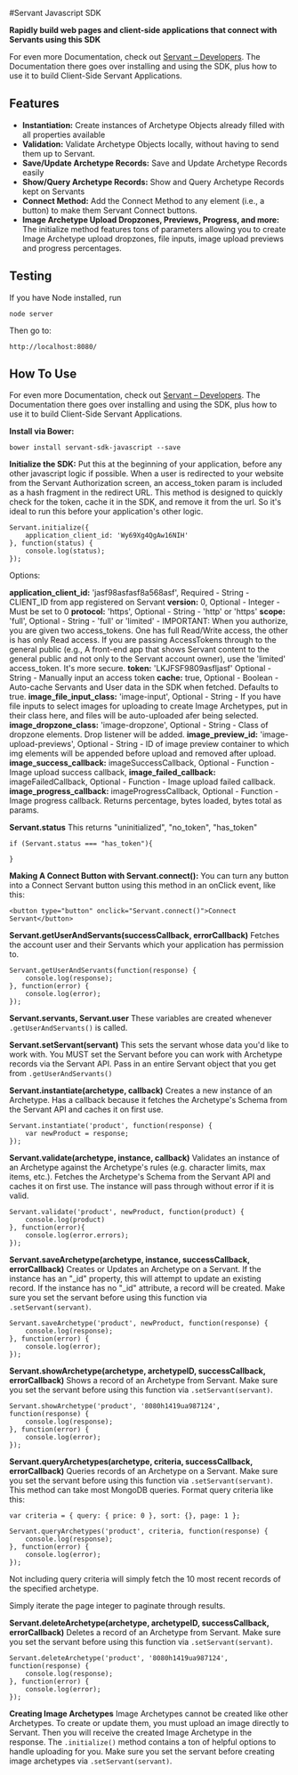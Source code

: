 #Servant Javascript SDK

**Rapidly build web pages and client-side applications that connect with Servants using this SDK**

For even more Documentation, check out  [Servant – Developers](https://developers.servant.co).   The Documentation there goes over installing and using the SDK, plus how to use it to build Client-Side Servant Applications.

## Features ##

 - **Instantiation:**  Create instances of Archetype Objects already filled with all properties available
 - **Validation:**  Validate Archetype Objects locally, without having to send them up to Servant.
 - **Save/Update Archetype Records:** Save and Update Archetype Records easily
 - **Show/Query Archetype Records:** Show and Query Archetype Records kept on Servants
 - **Connect Method:**  Add the Connect Method to any element (i.e., a button) to make them Servant Connect buttons. 
 - **Image Archetype Upload Dropzones, Previews, Progress, and more:**  The initialize method features tons of parameters allowing you to create Image Archetype upload dropzones, file inputs, image upload previews and progress percentages.


## Testing ##

If you have Node installed, run

    node server

Then go to:

    http://localhost:8080/


## How To Use ##

For even more Documentation, check out  [Servant – Developers](https://developers.servant.co).   The Documentation there goes over installing and using the SDK, plus how to use it to build Client-Side Servant Applications.

**Install via Bower:**

    bower install servant-sdk-javascript --save

**Initialize the SDK:**
Put this at the beginning of your application, before any other javascript logic if possible.  When a user is redirected to your website from the Servant Authorization screen, an access_token param is included as a hash fragment in the redirect URL.  This method is designed to quickly check for the token, cache it in the SDK, and remove it from the url.  So it's ideal to run this before your application's other logic.

    Servant.initialize({
        application_client_id: 'Wy69Xg4QgAw16NIH'
    }, function(status) {
        console.log(status);
    });

Options:

   **application_client_id:** 'jasf98asfasf8a568asf',
    Required - String - CLIENT_ID from app registered on Servant
    **version:** 0,
    Optional - Integer - Must be set to 0
    **protocol:** 'https',
    Optional - String - 'http' or 'https'
    **scope:** 'full',
    Optional - String - 'full' or 'limited' - IMPORTANT: When you authorize, you are given two access_tokens.  One has full Read/Write access, the other is has only Read access.  If you are passing AccessTokens through to the general public (e.g., A front-end app that shows Servant content to the general public and not only to the Servant account owner), use the 'limited' access_token.  It's more secure.
    **token:** 'LKJFSF9809asfljasf'
    Optional - String - Manually input an access token
        **cache:** true,
        Optional - Boolean - Auto-cache Servants and User data in the SDK when fetched.  Defaults to true.
        **image_file_input_class:** 'image-input',
        Optional - String - If you have file inputs to select images for uploading to create Image Archetypes, put in their class here, and files will be auto-uploaded afer being selected.
        **image_dropzone_class:** 'image-dropzone',
        Optional - String - Class of dropzone elements.  Drop listener will be added.
        **image_preview_id:** 'image-upload-previews',
        Optional - String - ID of image preview container to which img elements will be appended before upload and removed after upload.
        **image_success_callback:** imageSuccessCallback,
        Optional - Function - Image upload success callback,
        **image_failed_callback:** imageFailedCallback,
        Optional - Function - Image upload failed callback.
        **image_progress_callback:** imageProgressCallback,
        Optional - Function - Image progress callback.  Returns percentage, bytes loaded, bytes total as params.

**Servant.status**
This returns "uninitialized", "no_token", "has_token"
    
    if (Servant.status === "has_token"){
            
    }

**Making A Connect Button with Servant.connect():**
You can turn any button into a Connect Servant button using this method in an onClick event, like this:
    
    <button type="button" onclick="Servant.connect()">Connect Servant</button>

**Servant.getUserAndServants(successCallback, errorCallback)**
Fetches the account user and their Servants which your application has permission to.

    Servant.getUserAndServants(function(response) {
        console.log(response);
    }, function(error) {
        console.log(error);
    });
**Servant.servants, Servant.user**
These variables are created whenever `.getUserAndServants()` is called.

**Servant.setServant(servant)**
This sets the servant whose data you'd like to work with.  You MUST set the Servant before you can work with Archetype records via the Servant API.  Pass in an entire Servant object that you get from `.getUserAndServants()`

**Servant.instantiate(archetype, callback)**
Creates a new instance of an Archetype.  Has a callback because it fetches the Archetype's Schema from the Servant API and caches it on first use. 

    Servant.instantiate('product', function(response) {
        var newProduct = response;
    });

**Servant.validate(archetype, instance, callback)**
Validates an instance of an Archetype against the Archetype's rules (e.g. character limits, max items, etc.).  Fetches the Archetype's Schema from the Servant API and caches it on first use.  The instance will pass through without error if it is valid.

    Servant.validate('product', newProduct, function(product) {
        console.log(product)
    }, function(error){
        console.log(error.errors);
    });

**Servant.saveArchetype(archetype, instance, successCallback, errorCallback)**
Creates or Updates an Archetype on a Servant.  If the instance has an "_id" property, this will attempt to update an existing record.  If the instance has no "_id" attribute, a record will be created.  Make sure you set the servant before using this function via `.setServant(servant)`.

    Servant.saveArchetype('product', newProduct, function(response) {
        console.log(response);
    }, function(error) {
        console.log(error);
    });

**Servant.showArchetype(archetype, archetypeID, successCallback, errorCallback)**
Shows a record of an Archetype from Servant.  Make sure you set the servant before using this function via `.setServant(servant)`.

    Servant.showArchetype('product', '8080h1419ua987124', function(response) {
        console.log(response);
    }, function(error) {
        console.log(error);
    });

**Servant.queryArchetypes(archetype, criteria, successCallback, errorCallback)**
Queries records of an Archetype on a Servant.  Make sure you set the servant before using this function via `.setServant(servant)`.  This method can take most MongoDB queries.  Format query criteria like this:

    var criteria = { query: { price: 0 }, sort: {}, page: 1 };   

    Servant.queryArchetypes('product', criteria, function(response) {
        console.log(response);
    }, function(error) {
        console.log(error);
    });

Not including query criteria will simply fetch the 10 most recent records of the specified archetype.  

Simply iterate the page integer to paginate through results.

**Servant.deleteArchetype(archetype, archetypeID, successCallback, errorCallback)**
Deletes a record of an Archetype from Servant.  Make sure you set the servant before using this function via `.setServant(servant)`.

    Servant.deleteArchetype('product', '8080h1419ua987124', function(response) {
        console.log(response);
    }, function(error) {
        console.log(error);
    });

**Creating Image Archetypes**
Image Archetypes cannot be created like other Archetypes.  To create or update them, you must upload an image directly to Servant.  Then you will receive the created Image Archetype in the response.  The `.initialize()` method contains a ton of helpful options to handle uploading for you.  Make sure you set the servant before creating image archetypes via `.setServant(servant)`.



